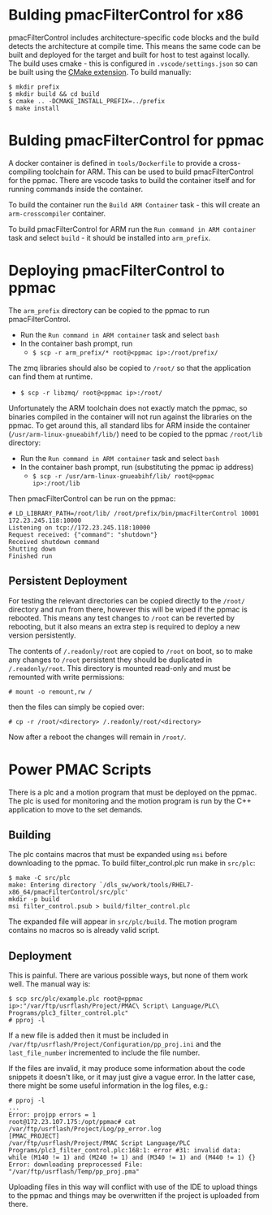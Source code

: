 # Bulding pmacFilterControl for x86

pmacFilterControl includes architecture-specific code blocks and the build detects the
architecture at compile time. This means the same code can be built and deployed for the
target and built for host to test against locally. The build uses cmake - this is
configured in `.vscode/settings.json` so can be built using the [CMake extension](https://marketplace.visualstudio.com/items?itemName=twxs.cmake).
To build manually:

```
$ mkdir prefix
$ mkdir build && cd build
$ cmake .. -DCMAKE_INSTALL_PREFIX=../prefix
$ make install
```

# Bulding pmacFilterControl for ppmac

A docker container is defined in `tools/Dockerfile` to provide a cross-compiling
toolchain for ARM. This can be used to build pmacFilterControl for the ppmac. There are
vscode tasks to build the container itself and for running commands inside the
container.

To build the container run the `Build ARM Container` task - this will create an
`arm-crosscompiler` container.

To build pmacFilterControl for ARM run the `Run command in ARM container` task and
select `build` - it should be installed into `arm_prefix`.

# Deploying pmacFilterControl to ppmac

The `arm_prefix` directory can be copied to the ppmac to run pmacFilterControl.

- Run the `Run command in ARM container` task and select `bash`
- In the container bash prompt, run
  - `$ scp -r arm_prefix/* root@<ppmac ip>:/root/prefix/`

The zmq libraries should also be copied to `/root/` so that the application can find
them at runtime.

  - `$ scp -r libzmq/ root@<ppmac ip>:/root/`

Unfortunately the ARM toolchain does not exactly match the ppmac, so binaries compiled
in the container will not run against the libraries on the ppmac. To get around this,
all standard libs for ARM inside the container (`/usr/arm-linux-gnueabihf/lib/`) need to
be copied to the ppmac `/root/lib` directory:

- Run the `Run command in ARM container` task and select `bash`
- In the container bash prompt, run (substituting the ppmac ip address)
  - `$ scp -r /usr/arm-linux-gnueabihf/lib/ root@<ppmac ip>:/root/lib`

Then pmacFilterControl can be run on the ppmac:

```
# LD_LIBRARY_PATH=/root/lib/ /root/prefix/bin/pmacFilterControl 10001 172.23.245.118:10000
Listening on tcp://172.23.245.118:10000
Request received: {"command": "shutdown"}
Received shutdown command
Shutting down
Finished run
```

## Persistent Deployment

For testing the relevant directories can be copied directly to the `/root/` directory
and run from there, however this will be wiped if the ppmac is rebooted. This means any
test changes to `/root` can be reverted by rebooting, but it also means an extra step is
required to deploy a new version persistently.

The contents of `/.readonly/root` are copied to `/root` on boot, so to make any changes
to `/root` persistent they should be duplicated in `/.readonly/root`. This directory is
mounted read-only and must be remounted with write permissions:

```{bash}
# mount -o remount,rw /
```

then the files can simply be copied over:

```{bash}
# cp -r /root/<directory> /.readonly/root/<directory>
```

Now after a reboot the changes will remain in `/root/`.

# Power PMAC Scripts

There is a plc and a motion program that must be deployed on the ppmac. The plc is used
for monitoring and the motion program is run by the C++ application to move to the set
demands.

## Building

The plc contains macros that must be expanded using `msi` before downloading to the
ppmac. To build filter_control.plc run make in `src/plc`:

```{bash}
$ make -C src/plc
make: Entering directory `/dls_sw/work/tools/RHEL7-x86_64/pmacFilterControl/src/plc'
mkdir -p build
msi filter_control.psub > build/filter_control.plc
```

The expanded file will appear in `src/plc/build`. The motion program contains no macros
so is already valid script.

## Deployment

This is painful. There are various possible ways, but none of them work well. The manual
way is:

```{bash}
$ scp src/plc/example.plc root@<ppmac ip>:"/var/ftp/usrflash/Project/PMAC\ Script\ Language/PLC\ Programs/plc3_filter_control.plc"
# pproj -l
```

If a new file is added then it must be included in `/var/ftp/usrflash/Project/Configuration/pp_proj.ini`
and the `last_file_number` incremented to include the file number.

If the files are invalid, it may produce some information about the code snippets it
doesn't like, or it may just give a vague error. In the latter case, there might be some
useful information in the log files, e.g.:

```{bash}
# pproj -l
...
Error: projpp errors = 1
root@172.23.107.175:/opt/ppmac# cat /var/ftp/usrflash/Project/Log/pp_error.log
[PMAC_PROJECT]
/var/ftp/usrflash/Project/PMAC Script Language/PLC Programs/plc3_filter_control.plc:168:1: error #31: invalid data:  while (M140 != 1) and (M240 != 1) and (M340 != 1) and (M440 != 1) {}
Error: downloading preprocessed File: "/var/ftp/usrflash/Temp/pp_proj.pma"
```

Uploading files in this way will conflict with use of the IDE to upload things to the
ppmac and things may be overwritten if the project is uploaded from there.
